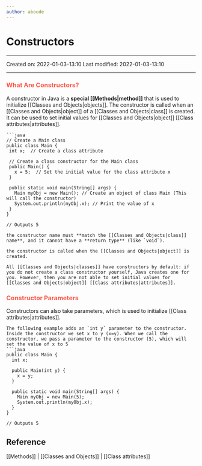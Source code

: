 ```yaml
---
author: aboude
---
```

# Constructors
___

Created on: 2022-01-03-13:10
Last modified: 2022-01-03-13:10

___
 ### <span style="color: #ff5545;text-transform: capitalize;">What are constructors?</span>
 A constructor in Java is a **special [[Methods|method]]** that is used to initialize [[Classes and Objects|objects]]. The constructor is called when an [[Classes and Objects|object]] of a [[Classes and Objects|class]] is created. It can be used to set initial values for [[Classes and Objects|object]] [[Class attributes|attributes]].
 ```ad-example
 ```java
// Create a Main class
public class Main {
  int x;  // Create a class attribute

  // Create a class constructor for the Main class
  public Main() {
    x = 5;  // Set the initial value for the class attribute x
  }

  public static void main(String[] args) {
    Main myObj = new Main(); // Create an object of class Main (This will call the constructor)
    System.out.println(myObj.x); // Print the value of x
  }
}

// Outputs 5
```
```ad-note
the constructor name must **match the [[Classes and Objects|class]] name**, and it cannot have a **return type** (like `void`).

the constructor is called when the [[Classes and Objects|object]] is created.

All [[Classes and Objects|classes]] have constructors by default: if you do not create a class constructor yourself, Java creates one for you. However, then you are not able to set initial values for [[Classes and Objects|object]] [[Class attributes|attributes]].
```
### <span style="color: #ff5545;text-transform: capitalize;">Constructor Parameters</span>
Constructors can also take parameters, which is used to initialize [[Class attributes|attributes]].

```ad-example
The following example adds an `int y` parameter to the constructor. Inside the constructor we set x to y (x=y). When we call the constructor, we pass a parameter to the constructor (5), which will set the value of x to 5
```java
public class Main {
  int x;

  public Main(int y) {
    x = y;
  }

  public static void main(String[] args) {
    Main myObj = new Main(5);
    System.out.println(myObj.x);
  }
}

// Outputs 5
```
## Reference
[[Methods]] | [[Classes and Objects]] | [[Class attributes]]